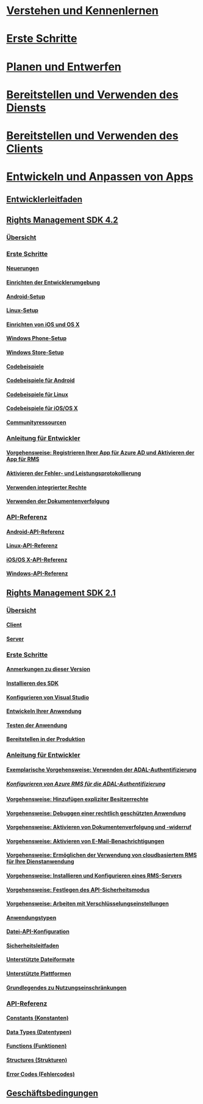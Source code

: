 # [Verstehen und Kennenlernen](/information-protection/understand-explore/what-is-information-protection)
# [Erste Schritte](/information-protection/get-started/requirements-azure-rms)
# [Planen und Entwerfen](/information-protection/plan-design/deployment-roadmap)
# [Bereitstellen und Verwenden des Diensts](/information-protection/deploy-use/activate-service)
# [Bereitstellen und Verwenden des Clients](/information-protection/rms-client/use-client)
# [Entwickeln und Anpassen von Apps](developers-guide.md)
## [Entwicklerleitfaden](developers-guide.md)
## [Rights Management SDK 4.2](active-directory-rights-management-services-multi-platform-thin-client-sdk-portal.md)
### [Übersicht](overview.md)
### [Erste Schritte](get-started.md)
#### [Neuerungen](release-notes.md)
#### [Einrichten der Entwicklerumgebung](setup-Developer-environment.md)
#### [Android-Setup](android-sdk.md)
#### [Linux-Setup](linux-setup.md)
#### [Einrichten von iOS und OS X](ios-sdk.md)
#### [Windows Phone-Setup](windows-phone-apps.md)
#### [Windows Store-Setup](winrt-sdk.md)
#### [Codebeispiele](code-examples.md)
#### [Codebeispiele für Android](android-code.md)
#### [Codebeispiele für Linux](linux-c-code-examples.md)
#### [Codebeispiele für iOS/OS X](ios-os-x-code-examples.md)
#### [Communityressourcen](community-resources.md)
### [Anleitung für Entwickler](core-concepts.md)
#### [Vorgehensweise: Registrieren Ihrer App für Azure AD und Aktivieren der App für RMS](authentication-integration.md)
#### [Aktivieren der Fehler- und Leistungsprotokollierung](enabling-logging.md)
#### [Verwenden integrierter Rechte](built-in-rights-usage-restriction-reference.md)
#### [Verwenden der Dokumentenverfolgung](how-to-use-document-tracking.md)
### [API-Referenz](api-reference-4-2.md)
#### [Android-API-Referenz](https://msdn.microsoft.com/library/dn758245.aspx)
#### [Linux-API-Referenz](linux-c-api-reference.md)
#### [iOS/OS X-API-Referenz](https://msdn.microsoft.com/library/dn758306.aspx)
#### [Windows-API-Referenz](https://msdn.microsoft.com/library/dn891914.aspx)
## [Rights Management SDK 2.1](microsoft-information-protection-and-control-client-portal.md)
### [Übersicht](ad-rms-overview.md)
#### [Client](ad-rms-client.md)
#### [Server](ad-rms-server.md)
### [Erste Schritte](getting-started-with-ad-rms-2-0.md)
#### [Anmerkungen zu dieser Version](release-notes-rtm.md)
#### [Installieren des SDK](install-the-rms-sdk.md)
#### [Konfigurieren von Visual Studio](how-to-configure-a-visual-studio-project-to-use-the-ad-rms-sdk-2-0.md)
#### [Entwickeln Ihrer Anwendung](developing-your-application.md)
#### [Testen der Anwendung](how-to-set-up-your-test-environment.md)
#### [Bereitstellen in der Produktion](deploying-your-application.md)
### [Anleitung für Entwickler](Developer-notes.md)
#### [Exemplarische Vorgehensweise: Verwenden der ADAL-Authentifizierung](how-to-use-adal-authentication.md)
##### [Konfigurieren von Azure RMS für die ADAL-Authentifizierung](adal-auth.md)
#### [Vorgehensweise: Hinzufügen expliziter Besitzerrechte](add-explicit-owner-rights.md)
#### [Vorgehensweise: Debuggen einer rechtlich geschützten Anwendung](debugging-applications-that-use-ad-rms.md)
#### [Vorgehensweise: Aktivieren von Dokumentenverfolgung und -widerruf](tracking-content.md)
#### [Vorgehensweise: Aktivieren von E-Mail-Benachrichtigungen](how-to-enable-email-notification.md)
#### [Vorgehensweise: Ermöglichen der Verwendung von cloudbasiertem RMS für Ihre Dienstanwendung](how-to-use-file-api-with-aadrm-cloud.md)
#### [Vorgehensweise: Installieren und Konfigurieren eines RMS-Servers](how-to-install-and-configure-an-rms-server.md)
#### [Vorgehensweise: Festlegen des API-Sicherheitsmodus](setting-the-api-security-mode-api-mode.md)
#### [Vorgehensweise: Arbeiten mit Verschlüsselungseinstellungen](working-with-encryption.md)
#### [Anwendungstypen](application-types.md)
#### [Datei-API-Konfiguration](file-api-configuration.md)
#### [Sicherheitsleitfaden](security-guidelines.md)
#### [Unterstützte Dateiformate](supported-file-formats.md)
#### [Unterstützte Plattformen](supported-platforms.md)
#### [Grundlegendes zu Nutzungseinschränkungen](understanding-usage-restrictions.md)
### [API-Referenz](api-reference-2-1.md)
#### [Constants (Konstanten)](https://msdn.microsoft.com/library/hh535291.aspx)
#### [Data Types (Datentypen)](https://msdn.microsoft.com/library/hh535288.aspx)
#### [Functions (Funktionen)](https://msdn.microsoft.com/library/hh535289.aspx)
#### [Structures (Strukturen)](https://msdn.microsoft.com/library/hh535294.aspx)
#### [Error Codes (Fehlercodes)](https://msdn.microsoft.com/library/hh535248.aspx)
## [Geschäftsbedingungen](terms.md) 


<!--HONumber=Jan17_HO4-->


